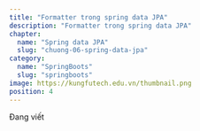 ```yaml
---
title: "Formatter trong spring data JPA"
description: "Formatter trong spring data JPA"
chapter:
  name: "Spring data JPA"
  slug: "chuong-06-spring-data-jpa"
category:
  name: "SpringBoots"
  slug: "springboots"
image: https://kungfutech.edu.vn/thumbnail.png
position: 4
---
```


Đang viết

